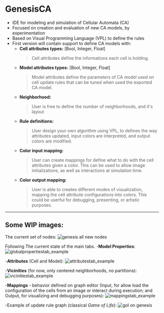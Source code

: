# GenesisCA 
- IDE for modeling and simulation of Cellular Automata (CA)
- Focused on creation and evaluation of new CA models, by experimentation
- Based on Visual Programming Language (VPL) to define the rules
- First version will contain support to define CA models with:
  - **Cell attributes types:** [Bool, Integer, Float]  
	> Cell attributes define the informations each cell is holding.
  - **Model attributes types:** [Bool, Integer, Float] 
	> Model attributes define the parameters of CA model used on cell update rules that can be tuned when used the exported CA model.
  - **Neighborhood:** 
	> User is free to define the number of neighborhoods, and it's layout
  - **Rule definitions:** 
	> User design your own algorithm using VPL, to defines the way attributes updated, input colors are interpreted, and output colors are modified.
  - **Color input mapping:**
	> User can create mappings for define what to do with the cell attributes given a color. This can be used to allow image initializations, as well as interactions at simulation time.
  - **Color output mapping:**
	> User is able to creates different modes of visualization, mapping the cell attribute configurations into colors. This could be userful for debugging, presenting, or artistic purposes.
-------------
  
Some WIP images:
-------------

  The current set of nodes:
![genesis all new nodes](https://cloud.githubusercontent.com/assets/9446331/25600631/03727424-2ebc-11e7-804f-ee7f1b2d8906.PNG)

Following The current state of the main tabs.
-**Model Properties**:
![globalpropertiestab_example](https://cloud.githubusercontent.com/assets/9446331/25601003/fbef34a0-2ebe-11e7-8f26-15c910000457.PNG)

-**Attributes** (Cell and Model):
![attributestab_example](https://cloud.githubusercontent.com/assets/9446331/25601066/9620aaae-2ebf-11e7-8f6e-43b5a711ea42.PNG)

-**Vicinities** (for now, only centered neighborhoods, no partitions):
![vicinitiestab_example](https://cloud.githubusercontent.com/assets/9446331/25601069/9ab87b14-2ebf-11e7-89bc-3dab321e89d0.PNG)

-**Mappings** - behavior defined on graph editor (Input, for allow load the configuration of the cells from an image or interact during execution; and Output, for visualizing and debugging purposes):
![mappingstab_example](https://cloud.githubusercontent.com/assets/9446331/25601071/a339f268-2ebf-11e7-99ce-edb0352e8426.PNG)

-Example of update rule graph (classical _Game of Life_):
![gol on genesis](https://cloud.githubusercontent.com/assets/9446331/25601100/e3d2aedc-2ebf-11e7-9964-355b21733ced.PNG)
